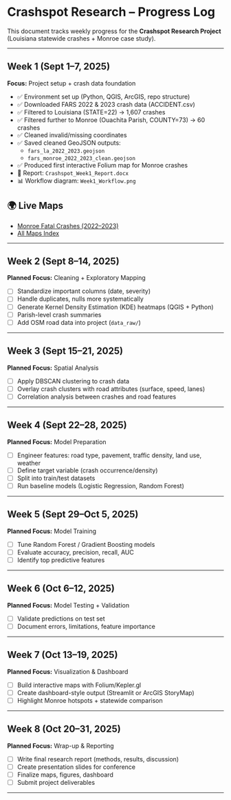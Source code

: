# Crashspot Research – Progress Log

This document tracks weekly progress for the **Crashspot Research Project** 
(Louisiana statewide crashes + Monroe case study).

---

## Week 1 (Sept 1–7, 2025)
**Focus:** Project setup + crash data foundation

- ✅ Environment set up (Python, QGIS, ArcGIS, repo structure)
- ✅ Downloaded FARS 2022 & 2023 crash data (ACCIDENT.csv)
- ✅ Filtered to Louisiana (STATE=22) → 1,607 crashes
- ✅ Filtered further to Monroe (Ouachita Parish, COUNTY=73) → 60 crashes
- ✅ Cleaned invalid/missing coordinates
- ✅ Saved cleaned GeoJSON outputs:
  - `fars_la_2022_2023.geojson`
  - `fars_monroe_2022_2023_clean.geojson`
- ✅ Produced first interactive Folium map for Monroe crashes
- 📄 Report: `Crashspot_Week1_Report.docx`
- 📊 Workflow diagram: `Week1_Workflow.png`

## 🌍 Live Maps

- [Monroe Fatal Crashes (2022–2023)](./maps/monroe_fars_2022_2023.html)
- [All Maps Index](./maps/)


---

## Week 2 (Sept 8–14, 2025)
**Planned Focus:** Cleaning + Exploratory Mapping

- [ ] Standardize important columns (date, severity)
- [ ] Handle duplicates, nulls more systematically
- [ ] Generate Kernel Density Estimation (KDE) heatmaps (QGIS + Python)
- [ ] Parish-level crash summaries
- [ ] Add OSM road data into project (`data_raw/`)

---

## Week 3 (Sept 15–21, 2025)
**Planned Focus:** Spatial Analysis

- [ ] Apply DBSCAN clustering to crash data
- [ ] Overlay crash clusters with road attributes (surface, speed, lanes)
- [ ] Correlation analysis between crashes and road features

---

## Week 4 (Sept 22–28, 2025)
**Planned Focus:** Model Preparation

- [ ] Engineer features: road type, pavement, traffic density, land use, weather
- [ ] Define target variable (crash occurrence/density)
- [ ] Split into train/test datasets
- [ ] Run baseline models (Logistic Regression, Random Forest)

---

## Week 5 (Sept 29–Oct 5, 2025)
**Planned Focus:** Model Training

- [ ] Tune Random Forest / Gradient Boosting models
- [ ] Evaluate accuracy, precision, recall, AUC
- [ ] Identify top predictive features

---

## Week 6 (Oct 6–12, 2025)
**Planned Focus:** Model Testing + Validation

- [ ] Validate predictions on test set
- [ ] Document errors, limitations, feature importance

---

## Week 7 (Oct 13–19, 2025)
**Planned Focus:** Visualization & Dashboard

- [ ] Build interactive maps with Folium/Kepler.gl
- [ ] Create dashboard-style output (Streamlit or ArcGIS StoryMap)
- [ ] Highlight Monroe hotspots + statewide comparison

---

## Week 8 (Oct 20–31, 2025)
**Planned Focus:** Wrap-up & Reporting

- [ ] Write final research report (methods, results, discussion)
- [ ] Create presentation slides for conference
- [ ] Finalize maps, figures, dashboard
- [ ] Submit project deliverables

---
